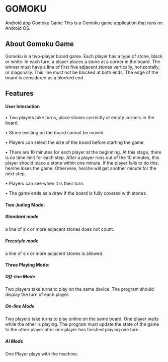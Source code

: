 # GOMOKU
Android app Gomoku Game
This is a Gomoku game application that runs on Android OS.

## About Gomoku Game
Gomoku is a two-player board game. Each player has a type of stone, black or white. 
In each turn, a player places a stone at a corner in the board. 
The winner must have a line of first five adjacent stones vertically, horizontally, or diagonally. 
This line must not be blocked at both ends. The edge of the board is considered as a blocked end. 

## Features
#### User Interaction
• Two players take turns, place stones correctly at empty corners in the board.

• Stone existing on the board cannot be moved.

• Players can select the size of the board before starting the game.

• There are 10 minutes for each player at the beginning. At this stage, there is no time limit
for each step. After a player runs out of the 10 minutes, this player should place a stone
within one minute. If the player fails to do this, he/she loses the game. Otherwise, he/she will
get another minute for the next step.

• Players can see when it is their turn.

• The game ends as a draw if the board is fully covered with stones.


#### Two Juding Mode:
##### Standard mode
a line of six or more adjacent stones does not count. 
##### Freestyle mode
a line of six or more adjacent stones is allowed.

#### Three Playing Mode: 
##### Off-line Mode
Two players take turns to play on the same device. The program should display the turn of each player.
##### On-line Mode
Two players take turns to play online on the same board. One player waits while the other is playing. 
The program must update the state of the game to the other player after one player has finished playing one turn.
##### AI Mode
One Player plays with the machine.
